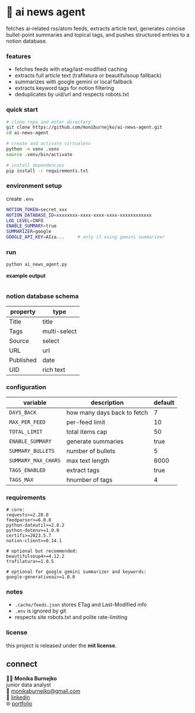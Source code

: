 # 🤖 ai news agent

fetches ai-related rss/atom feeds, extracts article text, generates concise
bullet-point summaries and topical tags, and pushes structured entries to a
notion database.

### features
- fetches feeds with etag/last-modified caching  
- extracts full article text (trafilatura or beautifulsoup fallback)  
- summarizes with google gemini or local fallback  
- extracts keyword tags for notion filtering  
- deduplicates by uid/url and respects robots.txt  

### quick start
```bash
# clone repo and enter directory
git clone https://github.com/moniburnejko/ai-news-agent.git
cd ai-news-agent

# create and activate virtualenv
python -m venv .venv
source .venv/bin/activate

# install dependencies
pip install -r requirements.txt
```

### environment setup
create `.env`
```bash
NOTION_TOKEN=secret_xxx
NOTION_DATABASE_ID=xxxxxxxx-xxxx-xxxx-xxxx-xxxxxxxxxxxx
LOG_LEVEL=INFO
ENABLE_SUMMARY=true
SUMMARIZER=google
GOOGLE_API_KEY=AIza...     # only if using gemini summarizer
```

### run
```bash
python ai_news_agent.py
```

**example output**
```

```

### notion database schema
| property | type |
|-----------|------|
| Title | title |
| Tags | multi-select |
| Source | select |
| URL | url | 
| Published | date |
| UID | rich text |


### configuration
| variable | description | default |
|-----------|--------------|----------|
| `DAYS_BACK` | how many days back to fetch | 7 |
| `MAX_PER_FEED` | per-feed limit | 10 |
| `TOTAL_LIMIT` | total items cap | 50 |
| `ENABLE_SUMMARY` | generate summaries | true |
| `SUMMARY_BULLETS` | number of bullets | 5 |
| `SUMMARY_MAX_CHARS` | max text length | 6000 |
| `TAGS_ENABLED` | extract tags | true |
| `TAGS_MAX` | hnumber of tags | 4 |

### requirements
```
# core:
requests>=2.28.0
feedparser>=6.0.8
python-dateutil>=2.8.2
python-dotenv>=1.0.0
certifi>=2023.5.7
notion-client>=0.14.1

# optional but recommended:
beautifulsoup4>=4.12.2
trafilatura>=1.0.5

# optional for google gemini summarizer and keywords:
google-generativeai>=1.0.0
```

### notes
- `.cache/feeds.json` stores ETag and Last-Modified info  
- `.env` is ignored by git
- respects site robots.txt and polite rate-limiting  

### license
this project is released under the **mit license**.  

## connect
👩‍💻 **Monika Burnejko**  
junior data analyst       
📧 [monikaburnejko@gmail.com](mailto:monikaburnejko@gmail.com)  
💼 [linkedin](https://www.linkedin.com/in/monika-burnejko-9301a1357)  
🌐 [portfolio](https://www.notion.so/monikaburnejko/Data-Analytics-Portfolio-2761bac67ca9807298aee038976f0085?pvs=9)
